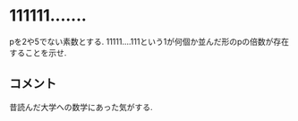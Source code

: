 #  111111.......

pを2や5でない素数とする. 
11111....111という1が何個か並んだ形のpの倍数が存在することを示せ.

## コメント
昔読んだ大学への数学にあった気がする. 